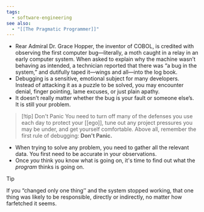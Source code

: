```yaml
---
tags:
  - software-engineering
see also:
  - "[[The Pragmatic Programmer]]"
---
```

- Rear Admiral Dr. Grace Hopper, the inventor of COBOL, is credited with observing the first computer bug—literally, a moth caught in a relay in an early computer system. When asked to explain why the machine wasn’t behaving as intended, a technician reported that there was “a bug in the system,” and dutifully taped it—wings and all—into the log book.
- Debugging is a sensitive, emotional subject for many developers. Instead of attacking it as a puzzle to be solved, you may encounter denial, finger pointing, lame excuses, or just plain apathy.
- It doesn’t really matter whether the bug is your fault or someone else’s. It is still your problem.

> [!tip] Don't Panic
> You need to turn off many of the defenses you use each day to protect your [[ego]], tune out any project pressures you may be under, and get yourself comfortable. Above all, remember the first rule of debugging: **Don't Panic.**

- When trying to solve any problem, you need to gather all the relevant data. You first need to be accurate in your observations.
- Once _you_ think you know what is going on, it's time to find out what the _program_ thinks is going on.

> [!tip]
> If you “changed only one thing’’ and the system stopped working, that one thing was likely to be responsible, directly or indirectly, no matter how farfetched it seems.
